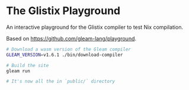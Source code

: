 # The Glistix Playground

An interactive playground for the Glistix compiler to test Nix compilation.

Based on https://github.com/gleam-lang/playground.

```sh
# Download a wasm version of the Gleam compiler
GLEAM_VERSION=v1.6.1 ./bin/download-compiler

# Build the site
gleam run

# It's now all the in `public/` directory
```
